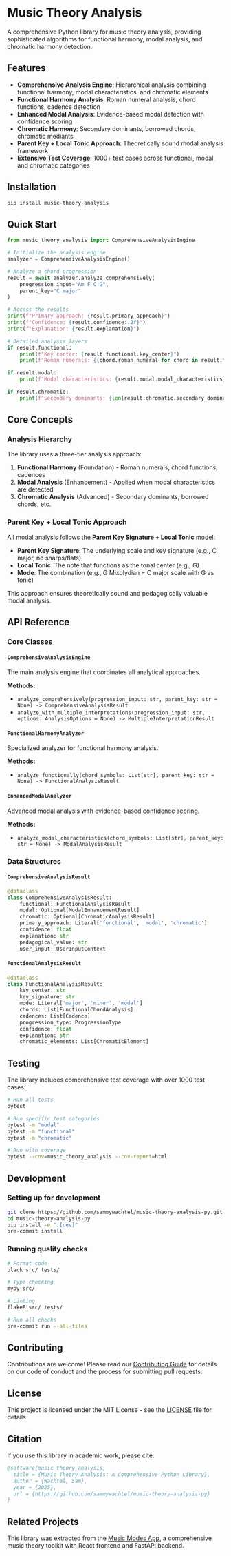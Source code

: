 # Music Theory Analysis

A comprehensive Python library for music theory analysis, providing sophisticated algorithms for functional harmony, modal analysis, and chromatic harmony detection.

## Features

- **Comprehensive Analysis Engine**: Hierarchical analysis combining functional harmony, modal characteristics, and chromatic elements
- **Functional Harmony Analysis**: Roman numeral analysis, chord functions, cadence detection
- **Enhanced Modal Analysis**: Evidence-based modal detection with confidence scoring
- **Chromatic Harmony**: Secondary dominants, borrowed chords, chromatic mediants
- **Parent Key + Local Tonic Approach**: Theoretically sound modal analysis framework
- **Extensive Test Coverage**: 1000+ test cases across functional, modal, and chromatic categories

## Installation

```bash
pip install music-theory-analysis
```

## Quick Start

```python
from music_theory_analysis import ComprehensiveAnalysisEngine

# Initialize the analysis engine
analyzer = ComprehensiveAnalysisEngine()

# Analyze a chord progression
result = await analyzer.analyze_comprehensively(
    progression_input="Am F C G",
    parent_key="C major"
)

# Access the results
print(f"Primary approach: {result.primary_approach}")
print(f"Confidence: {result.confidence:.2f}")
print(f"Explanation: {result.explanation}")

# Detailed analysis layers
if result.functional:
    print(f"Key center: {result.functional.key_center}")
    print(f"Roman numerals: {[chord.roman_numeral for chord in result.functional.chords]}")

if result.modal:
    print(f"Modal characteristics: {result.modal.modal_characteristics}")

if result.chromatic:
    print(f"Secondary dominants: {len(result.chromatic.secondary_dominants)}")
```

## Core Concepts

### Analysis Hierarchy

The library uses a three-tier analysis approach:

1. **Functional Harmony** (Foundation) - Roman numerals, chord functions, cadences
2. **Modal Analysis** (Enhancement) - Applied when modal characteristics are detected
3. **Chromatic Analysis** (Advanced) - Secondary dominants, borrowed chords, etc.

### Parent Key + Local Tonic Approach

All modal analysis follows the **Parent Key Signature + Local Tonic** model:

- **Parent Key Signature**: The underlying scale and key signature (e.g., C major, no sharps/flats)
- **Local Tonic**: The note that functions as the tonal center (e.g., G)
- **Mode**: The combination (e.g., G Mixolydian = C major scale with G as tonic)

This approach ensures theoretically sound and pedagogically valuable modal analysis.

## API Reference

### Core Classes

#### `ComprehensiveAnalysisEngine`

The main analysis engine that coordinates all analytical approaches.

**Methods:**

- `analyze_comprehensively(progression_input: str, parent_key: str = None) -> ComprehensiveAnalysisResult`
- `analyze_with_multiple_interpretations(progression_input: str, options: AnalysisOptions = None) -> MultipleInterpretationResult`

#### `FunctionalHarmonyAnalyzer`

Specialized analyzer for functional harmony analysis.

**Methods:**

- `analyze_functionally(chord_symbols: List[str], parent_key: str = None) -> FunctionalAnalysisResult`

#### `EnhancedModalAnalyzer`

Advanced modal analysis with evidence-based confidence scoring.

**Methods:**

- `analyze_modal_characteristics(chord_symbols: List[str], parent_key: str = None) -> ModalAnalysisResult`

### Data Structures

#### `ComprehensiveAnalysisResult`

```python
@dataclass
class ComprehensiveAnalysisResult:
    functional: FunctionalAnalysisResult
    modal: Optional[ModalEnhancementResult]
    chromatic: Optional[ChromaticAnalysisResult]
    primary_approach: Literal['functional', 'modal', 'chromatic']
    confidence: float
    explanation: str
    pedagogical_value: str
    user_input: UserInputContext
```

#### `FunctionalAnalysisResult`

```python
@dataclass
class FunctionalAnalysisResult:
    key_center: str
    key_signature: str
    mode: Literal['major', 'minor', 'modal']
    chords: List[FunctionalChordAnalysis]
    cadences: List[Cadence]
    progression_type: ProgressionType
    confidence: float
    explanation: str
    chromatic_elements: List[ChromaticElement]
```

## Testing

The library includes comprehensive test coverage with over 1000 test cases:

```bash
# Run all tests
pytest

# Run specific test categories
pytest -m "modal"
pytest -m "functional"
pytest -m "chromatic"

# Run with coverage
pytest --cov=music_theory_analysis --cov-report=html
```

## Development

### Setting up for development

```bash
git clone https://github.com/sammywachtel/music-theory-analysis-py.git
cd music-theory-analysis-py
pip install -e ".[dev]"
pre-commit install
```

### Running quality checks

```bash
# Format code
black src/ tests/

# Type checking
mypy src/

# Linting
flake8 src/ tests/

# Run all checks
pre-commit run --all-files
```

## Contributing

Contributions are welcome! Please read our [Contributing Guide](CONTRIBUTING.md) for details on our code of conduct and the process for submitting pull requests.

## License

This project is licensed under the MIT License - see the [LICENSE](LICENSE) file for details.

## Citation

If you use this library in academic work, please cite:

```bibtex
@software{music_theory_analysis,
  title = {Music Theory Analysis: A Comprehensive Python Library},
  author = {Wachtel, Sam},
  year = {2025},
  url = {https://github.com/sammywachtel/music-theory-analysis-py}
}
```

## Related Projects

This library was extracted from the [Music Modes App](https://github.com/sammywachtel/music_modes_app), a comprehensive music theory toolkit with React frontend and FastAPI backend.